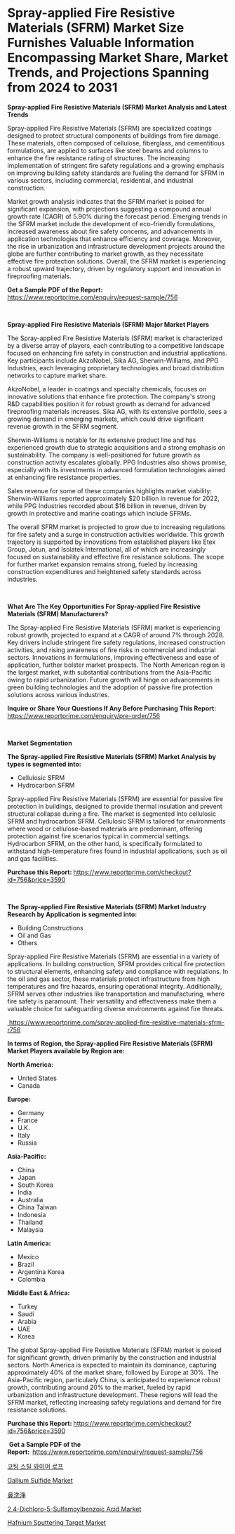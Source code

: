 <p><h1>Spray-applied Fire Resistive Materials (SFRM) Market Size Furnishes Valuable Information Encompassing Market Share, Market Trends, and Projections Spanning from 2024 to 2031</h1></p><p><strong>Spray-applied Fire Resistive Materials (SFRM) Market Analysis and Latest Trends</strong></p>
<p><p>Spray-applied Fire Resistive Materials (SFRM) are specialized coatings designed to protect structural components of buildings from fire damage. These materials, often composed of cellulose, fiberglass, and cementitious formulations, are applied to surfaces like steel beams and columns to enhance the fire resistance rating of structures. The increasing implementation of stringent fire safety regulations and a growing emphasis on improving building safety standards are fueling the demand for SFRM in various sectors, including commercial, residential, and industrial construction.</p><p>Market growth analysis indicates that the SFRM market is poised for significant expansion, with projections suggesting a compound annual growth rate (CAGR) of 5.90% during the forecast period. Emerging trends in the SFRM market include the development of eco-friendly formulations, increased awareness about fire safety concerns, and advancements in application technologies that enhance efficiency and coverage. Moreover, the rise in urbanization and infrastructure development projects around the globe are further contributing to market growth, as they necessitate effective fire protection solutions. Overall, the SFRM market is experiencing a robust upward trajectory, driven by regulatory support and innovation in fireproofing materials.</p></p>
<p><strong>Get a Sample PDF of the Report:&nbsp;</strong> <a href="https://www.reportprime.com/enquiry/request-sample/756">https://www.reportprime.com/enquiry/request-sample/756</a></p>
<p>&nbsp;</p>
<p><strong>Spray-applied Fire Resistive Materials (SFRM) Major Market Players</strong></p>
<p><p>The Spray-applied Fire Resistive Materials (SFRM) market is characterized by a diverse array of players, each contributing to a competitive landscape focused on enhancing fire safety in construction and industrial applications. Key participants include AkzoNobel, Sika AG, Sherwin-Williams, and PPG Industries, each leveraging proprietary technologies and broad distribution networks to capture market share.</p><p>AkzoNobel, a leader in coatings and specialty chemicals, focuses on innovative solutions that enhance fire protection. The company's strong R&D capabilities position it for robust growth as demand for advanced fireproofing materials increases. Sika AG, with its extensive portfolio, sees a growing demand in emerging markets, which could drive significant revenue growth in the SFRM segment.</p><p>Sherwin-Williams is notable for its extensive product line and has experienced growth due to strategic acquisitions and a strong emphasis on sustainability. The company is well-positioned for future growth as construction activity escalates globally. PPG Industries also shows promise, especially with its investments in advanced formulation technologies aimed at enhancing fire resistance properties.</p><p>Sales revenue for some of these companies highlights market viability: Sherwin-Williams reported approximately $20 billion in revenue for 2022, while PPG Industries recorded about $16 billion in revenue, driven by growth in protective and marine coatings which include SFRMs.</p><p>The overall SFRM market is projected to grow due to increasing regulations for fire safety and a surge in construction activities worldwide. This growth trajectory is supported by innovations from established players like Etex Group, Jotun, and Isolatek International, all of which are increasingly focused on sustainability and effective fire resistance solutions. The scope for further market expansion remains strong, fueled by increasing construction expenditures and heightened safety standards across industries.</p></p>
<p>&nbsp;</p>
<p><strong>What Are The Key Opportunities For Spray-applied Fire Resistive Materials (SFRM) Manufacturers?</strong></p>
<p><p>The Spray-applied Fire Resistive Materials (SFRM) market is experiencing robust growth, projected to expand at a CAGR of around 7% through 2028. Key drivers include stringent fire safety regulations, increased construction activities, and rising awareness of fire risks in commercial and industrial sectors. Innovations in formulations, improving effectiveness and ease of application, further bolster market prospects. The North American region is the largest market, with substantial contributions from the Asia-Pacific owing to rapid urbanization. Future growth will hinge on advancements in green building technologies and the adoption of passive fire protection solutions across various industries.</p></p>
<p><strong>Inquire or Share Your Questions If Any Before Purchasing This Report:</strong> <a href="https://www.reportprime.com/enquiry/pre-order/756">https://www.reportprime.com/enquiry/pre-order/756</a></p>
<p>&nbsp;</p>
<p><strong>Market Segmentation</strong></p>
<p><strong>The Spray-applied Fire Resistive Materials (SFRM) Market Analysis by types is segmented into:</strong></p>
<p><ul><li>Cellulosic SFRM</li><li>Hydrocarbon SFRM</li></ul></p>
<p><p>Spray-applied Fire Resistive Materials (SFRM) are essential for passive fire protection in buildings, designed to provide thermal insulation and prevent structural collapse during a fire. The market is segmented into cellulosic SFRM and hydrocarbon SFRM. Cellulosic SFRM is tailored for environments where wood or cellulose-based materials are predominant, offering protection against fire scenarios typical in commercial settings. Hydrocarbon SFRM, on the other hand, is specifically formulated to withstand high-temperature fires found in industrial applications, such as oil and gas facilities.</p></p>
<p><strong>Purchase this Report:&nbsp;</strong><a href="https://www.reportprime.com/checkout?id=756&price=3590">https://www.reportprime.com/checkout?id=756&price=3590</a></p>
<p>&nbsp;</p>
<p><strong>The Spray-applied Fire Resistive Materials (SFRM) Market Industry Research by Application is segmented into:</strong></p>
<p><ul><li>Building Constructions</li><li>Oil and Gas</li><li>Others</li></ul></p>
<p><p>Spray-applied Fire Resistive Materials (SFRM) are essential in a variety of applications. In building construction, SFRM provides critical fire protection to structural elements, enhancing safety and compliance with regulations. In the oil and gas sector, these materials protect infrastructure from high temperatures and fire hazards, ensuring operational integrity. Additionally, SFRM serves other industries like transportation and manufacturing, where fire safety is paramount. Their versatility and effectiveness make them a valuable choice for safeguarding diverse environments against fire threats.</p></p>
<p><a href="https://www.reportprime.com/spray-applied-fire-resistive-materials-sfrm-r756">&nbsp;https://www.reportprime.com/spray-applied-fire-resistive-materials-sfrm-r756</a></p>
<p><strong>In terms of Region, the Spray-applied Fire Resistive Materials (SFRM) Market Players available by Region are:</strong></p>
<p>
    <p> <strong> North America: </strong>
        <ul>
            <li>United States</li>
            <li>Canada</li>
        </ul>
        </p> 
    <p> <strong> Europe: </strong>
        <ul>
            <li>Germany</li>
            <li>France</li>
            <li>U.K.</li>
            <li>Italy</li>
            <li>Russia</li>
        </ul>
        </p> 
    <p> <strong> Asia-Pacific: </strong>
        <ul>
            <li>China</li>
            <li>Japan</li>
            <li>South Korea</li>
            <li>India</li>
            <li>Australia</li>
            <li>China Taiwan</li>
            <li>Indonesia</li>
            <li>Thailand</li>
            <li>Malaysia</li>
        </ul>
        </p> 
    <p> <strong> Latin America: </strong>
        <ul>
            <li>Mexico</li>
            <li>Brazil</li>
            <li>Argentina Korea</li>
            <li>Colombia</li>
        </ul>
        </p> 
    <p> <strong> Middle East & Africa: </strong>
        <ul>
            <li>Turkey</li>
            <li>Saudi</li>
            <li>Arabia</li>
            <li>UAE</li>
            <li>Korea</li>
        </ul>
    </p>
    </p>
<p><p>The global Spray-applied Fire Resistive Materials (SFRM) market is poised for significant growth, driven primarily by the construction and industrial sectors. North America is expected to maintain its dominance, capturing approximately 40% of the market share, followed by Europe at 30%. The Asia-Pacific region, particularly China, is anticipated to experience robust growth, contributing around 20% to the market, fueled by rapid urbanization and infrastructure development. These regions will lead the SFRM market, reflecting increasing safety regulations and demand for fire resistance solutions.</p></p>
<p><strong>Purchase this Report: </strong><a href="https://www.reportprime.com/checkout?id=756&price=3590">https://www.reportprime.com/checkout?id=756&price=3590</a></p>
<p>&nbsp;<strong>Get a Sample PDF of the Report:&nbsp;&nbsp;</strong><a href="https://www.reportprime.com/enquiry/request-sample/756">https://www.reportprime.com/enquiry/request-sample/756</a></p>
<p><strong></strong></p>
<p><p><a href="https://medium.com/@marielesch2023/%EC%BD%94%ED%8C%85-%EA%B0%95%EC%84%A0-%EB%A1%9C%ED%94%84-%EC%8B%9C%EC%9E%A5-%EC%A1%B0%EC%82%AC-%EB%B3%B4%EA%B3%A0%EC%84%9C-2024%EB%85%84%EB%B6%80%ED%84%B0-2031%EB%85%84%EA%B9%8C%EC%A7%80-%EC%97%B0%ED%8F%89%EA%B7%A0-4-1-%EC%9D%98-%EC%95%88%EC%A0%95%EC%A0%81%EC%9D%B8-%EC%84%B1%EC%9E%A5%EB%A5%A0%EC%9D%84-%ED%86%B5%ED%95%9C-%EC%8B%9C%EC%9E%A5-%EC%98%88%EC%B8%A1-%EB%B0%8F-%EC%84%B1%EC%9E%A5-%EC%A0%84%EB%A7%9D-5134c2e6e842">코팅 스틸 와이어 로프</a></p><p><a href="https://medium.com/@sagorhossaincs33_80453/gallium-sulfide-market-revolution-2024-2031-market-trends-shaping-the-next-decade-0eea938381a7">Gallium Sulfide Market</a></p><p><a href="https://medium.com/@maudabbott7/%E3%82%B0%E3%83%AD%E3%83%BC%E3%83%90%E3%83%AB%E9%BC%BB%E6%B4%97%E6%B5%84%E5%B8%82%E5%A0%B4%E3%82%BB%E3%82%AF%E3%82%BF%E3%83%BC-2024-2031-%E5%B8%82%E5%A0%B4%E6%8C%87%E6%A8%99%E3%81%A8%E5%B8%82%E5%A0%B4%E6%88%A6%E7%95%A5%E7%9A%84%E6%B4%9E%E5%AF%9F-653ce48ce30f">鼻洗浄</a></p><p><a href="https://issuu.com/reportprime-2/docs/24-dichloro-5-sulfamoylbenzoic-acid_575d5dda2863af">2,4-Dichloro-5-Sulfamoylbenzoic Acid Market</a></p><p><a href="https://medium.com/@raap8632472024/strategic-roadmap-global-hafnium-sputtering-target-market-insights-and-opportunities-2024-2031-58bacad1d182">Hafnium Sputtering Target Market</a></p></p>